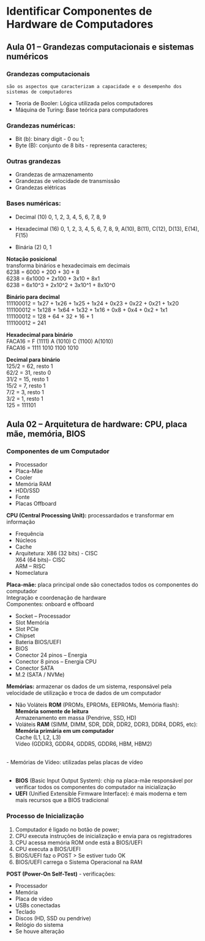 # Identificar Componentes de Hardware de Computadores

## Aula 01 – Grandezas computacionais e sistemas numéricos

### Grandezas computacionais
    são os aspectos que caracterizam a capacidade e o desempenho dos sistemas de computadores

- Teoria de Booler: Lógica utilizada pelos computadores
- Máquina de Turing: Base teórica para computadores

### Grandezas numéricas:    
- Bit (b): binary digit - 0 ou 1;
- Byte (B): conjunto de 8 bits - representa caracteres;

### Outras grandezas
- Grandezas de armazenamento
- Grandezas de velocidade de transmissão
- Grandezas elétricas

### Bases numéricas:
- Decimal (10)
0, 1, 2, 3, 4, 5, 6, 7, 8, 9

- Hexadecimal (16)
0, 1, 2, 3, 4, 5, 6, 7, 8, 9, A(10), B(11), C(12), D(13), E(14), F(15)

- Binária (2)
0, 1

**Notação posicional**<br>
    transforma binários e hexadecimais em decimais<br>
6238 = 6000 + 200 + 30 + 8<br>
6238 = 6x1000 + 2x100 + 3x10 + 8x1<br>
6238 = 6x10^3 + 2x10^2 + 3x10^1 + 8x10^0<br>

**Binário para decimal**<br>
111100012 = 1x27 + 1x26 + 1x25 + 1x24 + 0x23 + 0x22 + 0x21 + 1x20<br>
111100012 = 1x128 + 1x64 + 1x32 + 1x16 + 0x8 + 0x4 + 0x2 + 1x1<br>
111100012 = 128 + 64 + 32 + 16 + 1<br>
111100012 = 241<br>

**Hexadecimal para binário**<br>
FACA16 = F (1111) A (1010) C (1100) A(1010)<br>
FACA16 = 1111 1010 1100 1010<br>

**Decimal para binário**<br>
125/2 = 62, resto 1<br>
62/2 = 31, resto 0<br>
31/2 = 15, resto 1<br>
15/2 = 7, resto 1<br>
7/2 = 3, resto 1<br>
3/2 = 1, resto 1<br>
125 = 111101<br>

## Aula 02 – Arquitetura de hardware: CPU, placa mãe, memória, BIOS

### Componentes de um Computador
- Processador
- Placa-Mãe
- Cooler
- Memória RAM
- HDD/SSD
- Fonte
- Placas Offboard

**CPU (Central Processing Unit):** processardados e transformar em informação<br>
- Frequência
- Núcleos
- Cache
- Arquitetura:
X86 (32 bits) - CISC<br>
X64 (64 bits)- CISC<br>
ARM – RISC<br>
- Nomeclatura

**Placa-mãe:** placa principal onde são conectados todos os componentes do computador<br>
Integração e coordenação de hardware<br>
Componentes: onboard e offboard<br>
- Socket – Processador
- Slot Memória
- Slot PCIe
- Chipset
- Bateria BIOS/UEFI
- BIOS
- Conector 24 pinos – Energia
- Conector 8 pinos – Energia CPU
- Conector SATA
- M.2 (SATA / NVMe)

**Memórias:** armazenar os dados de um sistema, responsável pela velocidade de utilização e troca de dados de um computador<br>
- Não Voláteis
**ROM** (PROMs, EPROMs, EEPROMs, Memória flash): **Memória somente de leitura**<br>
Armazenamento em massa (Pendrive, SSD, HD)<br>
- Voláteis
**RAM** (SIMM, DIMM, SDR, DDR, DDR2, DDR3, DDR4, DDR5, etc): **Memória primária em um computador**<br>
Cache (L1, L2, L3)<br>
Vídeo (GDDR3, GDDR4, GDDR5, GDDR6, HBM, HBM2)<br>
<br>
- Memórias de Vídeo: utilizadas pelas placas de vídeo
<br>
<br>

- **BIOS** (Basic Input Output System): chip na placa-mãe responsável por verificar todos os componentes do computador na inicialização
- **UEFI** (Unified Extensible Firmware Interface): é mais moderna e tem mais recursos que a BIOS tradicional

### Processo de Inicialização

1. Computador é ligado no botão de power;
2. CPU executa instruções de inicialização e envia para os
registradores
3. CPU acessa memória ROM onde está a BIOS/UEFI
4. CPU executa a BIOS/UEFI
5. BIOS/UEFI faz o POST > Se estiver tudo OK
6. BIOS/UEFI carrega o Sistema Operacional na RAM

**POST (Power-On Self-Test)** - verificações:
- Processador
- Memória
- Placa de vídeo
- USBs conectadas
- Teclado
- Discos (HD, SSD ou pendrive)
- Relógio do sistema
- Se houve alteração